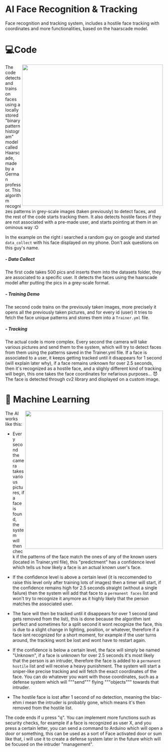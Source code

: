 # AI Face Recognition & Tracking
Face recognition and tracking system, includes a hostile face tracking with coordinates and more functionalities, based on the haarscade model.

# 💻Code 

<img align="right" src="media/userfootage.gif" width="450" />

The code detects and trains on faces using a locally stored "binary pattern histogram" model called Haarscade, made by a German professor. This algorithm recognizes patterns in grey-scale images (taken previously) to detect faces, and the rest of the code starts tracking them. It also detects hostile faces if they are not associated with a pre-made user, and starts pointing at them in an ominous way :O 

In the example on the right i searched a random guy on google and started ```data_collect``` with his face displayed on my phone. Don't ask questions on this guy's name.  

##### - Data Collect
The first code takes 500 pics and inserts them into the datasets folder, they are associated to a specific user. It detects the faces using the haarscade model after putting the pics in a grey-scale format.

##### - Training Demo
The second code trains on the previously taken images, more precisely it opens all the previously taken pictures, and for every id (user) it tries to fetch the face unique patterns and stores them into a ```Trainer.yml``` file.

##### - Tracking
The actual code is more complex.
Every second the camera will take various pictures and send them to the system, which will try to detect faces from them using the patterns saved in the Trainer.yml file. If a face is associated to a user, it keeps getting tracked until it disappears for 1 second (will explain later why), if a face remains unknown for over 2.5 seconds, then it's recognized as a hostile face, and a slighly different kind of tracking will begin, this one takes the face coordinates for nefarious purposes... 😈 The face is detected through cv2 library and displayed on a custom image.


# 🤖 Machine Learning

<img align="right" src="media/targetfootage.gif" width="440" />

The AI works like this: 

- Every second the camera takes various pictures, if a face is found, the system will then check if the patterns of the face match the ones of any of the known users (located in Trainer.yml file), this "predictment" has a confidence level which tells us how likely a face is an actual known user's face.

- If the confidence level is above a certain level (it is reccomended to raise this level only after training lots of images) then a timer will start, if the confidence remains high for 2.5 seconds straight (without a single failure) then the system will add that face to a ```permanent faces``` list and won't try to recognize it anymore as it highly likely that the person matches the associated user. 

- The face will then be tracked until it disappears for over 1 second (and gets removed from the list), this is done because the algorithm isnt perfect and sometimes for a split second it wont recognize the face, this is due to a slight change in lighting, position, or whatever, therefore if a face isnt recognized for a short moment, for example if the user turns around, the tracking wont be lost and wont have to restart again.

- If the confidence is below a certain level, the face will simply be named "Unknown", if a face is unknown for over 2.5 seconds it's most likely that the person is an intruder, therefore the face is added to a ```permanent hostile``` list and will receive a heavy punishment. The system will start a sniper-like precise tracking and will fetch the exact coordinates of the face. You can do whatever you want with those coordinates, such as a defense system which will """send""" flying """objects""" towards that intruder.

- The hostile face is lost after 1 second of no detection, meaning the blac- ehm i mean the intruder is probably gone, which means it's then removed from the hostile list.

The code ends if u press "q". You can implement more functions such as security checks, for example if a face is recognized as user X, and you press a certain letter, you can send a command to Arduino which will open a door or something, this can be used as a sort of Face activated door or sum like that, i will use it to create a defense system later in the future which will be focused on the intruder "management".
